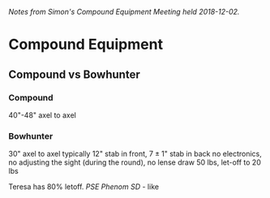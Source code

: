 *Notes from Simon's Compound Equipment Meeting held 2018-12-02.*
# Compound Equipment

## Compound vs Bowhunter
### Compound
40"-48" axel to axel

### Bowhunter
30" axel to axel
typically $12$" stab in front, $7 \pm 1$" stab in back
no electronics, no adjusting the sight (during the round), no lense
draw 50 lbs, let-off to 20 lbs

Teresa has 80% letoff. *PSE Phenom SD* - like
<!--stackedit_data:
eyJoaXN0b3J5IjpbLTQ0NDYzOTgyN119
-->